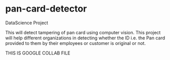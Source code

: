 # pan-card-detector
DataScience Project

This will detect tampering of pan card using computer vision. This project will help different organizations in detecting whether the ID i.e. the Pan card provided to them by their employees or customer is original or not. 

THIS IS GOOGLE COLLAB FILE

